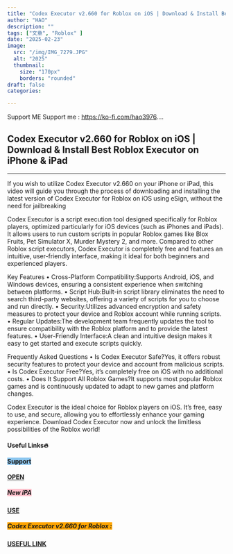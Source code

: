 ```yaml
---
title: "Codex Executor v2.660 for Roblox on iOS | Download & Install Best Roblox Executor on iPhone & iPad"
author: "HAO"
description: ""
tags: ["文章", "Roblox" ]
date: "2025-02-23"
image:
  src: "/img/IMG_7279.JPG"
  alt: "2025"
  thumbnail:
    size: "170px"
    borders: "rounded"
draft: false
categories:

---
```


Support ME 
Support me : https://ko-fi.com/hao3976....
<!--more-->

## **Codex Executor v2.660 for Roblox on iOS | Download & Install Best Roblox Executor on iPhone & iPad**

---

If you wish to utilize Codex Executor v2.660 on your iPhone or iPad, this video will guide you through the process of downloading and installing the latest version of Codex Executor for Roblox on iOS using eSign, without the need for jailbreaking

Codex Executor is a script execution tool designed specifically for Roblox players, optimized particularly for iOS devices (such as iPhones and iPads). It allows users to run custom scripts in popular Roblox games like Blox Fruits, Pet Simulator X, Murder Mystery 2, and more. Compared to other Roblox script executors, Codex Executor is completely free and features an intuitive, user-friendly interface, making it ideal for both beginners and experienced players.

Key Features
	•	Cross-Platform Compatibility:Supports Android, iOS, and Windows devices, ensuring a consistent experience when switching between platforms.
	•	Script Hub:Built-in script library eliminates the need to search third-party websites, offering a variety of scripts for you to choose and run directly.
	•	Security:Utilizes advanced encryption and safety measures to protect your device and Roblox account while running scripts.
	•	Regular Updates:The development team frequently updates the tool to ensure compatibility with the Roblox platform and to provide the latest features.
	•	User-Friendly Interface:A clean and intuitive design makes it easy to get started and execute scripts quickly.

Frequently Asked Questions
	•	Is Codex Executor Safe?Yes, it offers robust security features to protect your device and account from malicious scripts.
	•	Is Codex Executor Free?Yes, it’s completely free on iOS with no additional costs.
	•	Does It Support All Roblox Games?It supports most popular Roblox games and is continuously updated to adapt to new games and platform changes.

Codex Executor is the ideal choice for Roblox players on iOS. It’s free, easy to use, and secure, allowing you to effortlessly enhance your gaming experience. Download Codex Executor now and unlock the limitless possibilities of the Roblox world!

#### **Useful Links🔥**

#### **<and font style="background: #8dc7f0 "> Support</font>** 
**[  OPEN](https://ko-fi.com/hao3976)**

##### **<and font style="background: pink "> New iPA </font>** 
**[  USE](https://www.patreon.com/hao8?utm_medium=unknown&utm_source=join_link&utm_campaign=creatorshare_creator&utm_content=copyLink)**

##### **<font style="background: orange "> Codex Executor v2.660 for Roblox  :</font>** 
**[ USEFUL LINK](https://www.mediafire.com/file/6go4hn50gg7h1yl/Codex_2.660.649.ipa/file?dkey=vet4e01q4mb&r=1116)**